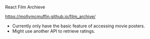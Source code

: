 React Film Archieve

https://mollymcmuffin.github.io/film_archive/

- Currently only have the basic feature of accessing movie posters. 
- Might use another API to retrieve ratings.

